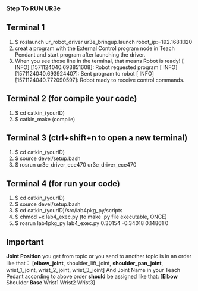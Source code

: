 ### Step To RUN UR3e

## Terminal 1
1. $ roslaunch ur_robot_driver ur3e_bringup.launch robot_ip:=192.168.1.120
2. creat a program with the External Control program node in Teach Pendant and start program after launching the driver.
3. When you see those line in the terminal, that means Robot is ready!
   [ INFO] [1571124040.693851608]: Robot requested program
   [ INFO] [1571124040.693924407]: Sent program to robot
   [ INFO] [1571124040.772090597]: Robot ready to receive control commands.

## Terminal 2 (for compile your code)

1. $ cd catkin_(yourID)
2. $ catkin_make (compile)

## Terminal 3 (ctrl+shift+n to open a new terminal)

1. $ cd catkin_(yourID)
2. $ source devel/setup.bash
3. $ rosrun ur3e_driver_ece470 ur3e_driver_ece470

## Terminal 4 (for run your code)

1. $ cd catkin_(yourID)
2. $ source devel/setup.bash
3. $ cd catkin_(yourID)/src/lab4pkg_py/scripts 
4. $ chmod +x lab4_exec.py (to make .py file executable, ONCE)
4. $ rosrun lab4pkg_py lab4_exec.py  0.30154 -0.34018 0.14861 0

## Important
**Joint Position** you get from topic or you send to another topic is in an order like that：
[**elbow_joint**, shoulder_lift_joint, **shoulder_pan_joint**, wrist_1_joint, wrist_2_joint, wrist_3_joint]
And Joint Name in your Teach Pedant according to above order **should** be assigned like that:
[**Elbow** Shoulder **Base** Wrist1 Wrist2 Wrist3]
